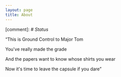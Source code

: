 ```yaml
---
layout: page
title: About
---
```


[comment]: # *Status*

“This is Ground Control to Major Tom

You've really made the grade

And the papers want to know whose shirts you wear

Now it's time to leave the capsule if you dare”

